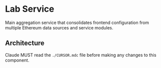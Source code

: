 # Lab Service

Main aggregation service that consolidates frontend configuration from multiple Ethereum data sources and service modules.

## Architecture  
Claude MUST read the `./CURSOR.mdc` file before making any changes to this component.
